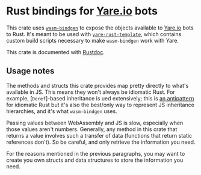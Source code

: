 # Rust bindings for [Yare.io](https://yare.io/) bots

This crate uses [`wasm-bindgen`](https://github.com/rustwasm/wasm-bindgen) to expose the objects available to [Yare.io](https://yare.io/) bots to Rust.
It's meant to be used with [`yare-rust-template`](https://github.com/Jules-Bertholet/yare-rust-template),
which contains custom build scripts necessary to make `wasm-bindgen` work with Yare.

This crate is documented with [Rustdoc](https://jules-bertholet.github.io/yare-rust/yare/).

## Usage notes

The methods and structs this crate provides map pretty directly to what's available in JS.
This means they won't always be idiomatic Rust. For example, [`Deref`]-based inheritance is ued extensively;
this is [an antipattern](https://github.com/rust-unofficial/patterns/blob/master/anti_patterns/deref.md) for idiomatic Rust
but it's also the best/only way to represent JS inheritance hierarchies, and it's what `wasm-bindgen` uses.

Passing values between WebAssembly and JS is slow, especially when those values aren't numbers.
Generally, any method in this crate that returns a value involves such a transfer of data
(functions that return static references don't).
So be careful, and only retrieve the information you need.

For the reasons mentioned in the previous paragraphs, you may want to create you own structs and data structures to store the information you need.
